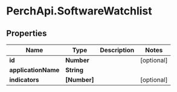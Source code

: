 # PerchApi.SoftwareWatchlist

## Properties
Name | Type | Description | Notes
------------ | ------------- | ------------- | -------------
**id** | **Number** |  | [optional] 
**applicationName** | **String** |  | 
**indicators** | **[Number]** |  | [optional] 


